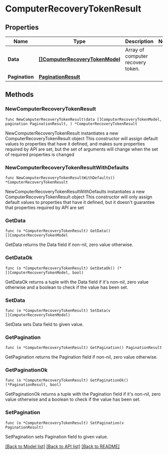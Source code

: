 # ComputerRecoveryTokenResult

## Properties

Name | Type | Description | Notes
------------ | ------------- | ------------- | -------------
**Data** | [**[]ComputerRecoveryTokenModel**](ComputerRecoveryTokenModel.md) | Array of computer recovery token. | 
**Pagination** | [**PaginationResult**](PaginationResult.md) |  | 

## Methods

### NewComputerRecoveryTokenResult

`func NewComputerRecoveryTokenResult(data []ComputerRecoveryTokenModel, pagination PaginationResult, ) *ComputerRecoveryTokenResult`

NewComputerRecoveryTokenResult instantiates a new ComputerRecoveryTokenResult object
This constructor will assign default values to properties that have it defined,
and makes sure properties required by API are set, but the set of arguments
will change when the set of required properties is changed

### NewComputerRecoveryTokenResultWithDefaults

`func NewComputerRecoveryTokenResultWithDefaults() *ComputerRecoveryTokenResult`

NewComputerRecoveryTokenResultWithDefaults instantiates a new ComputerRecoveryTokenResult object
This constructor will only assign default values to properties that have it defined,
but it doesn't guarantee that properties required by API are set

### GetData

`func (o *ComputerRecoveryTokenResult) GetData() []ComputerRecoveryTokenModel`

GetData returns the Data field if non-nil, zero value otherwise.

### GetDataOk

`func (o *ComputerRecoveryTokenResult) GetDataOk() (*[]ComputerRecoveryTokenModel, bool)`

GetDataOk returns a tuple with the Data field if it's non-nil, zero value otherwise
and a boolean to check if the value has been set.

### SetData

`func (o *ComputerRecoveryTokenResult) SetData(v []ComputerRecoveryTokenModel)`

SetData sets Data field to given value.


### GetPagination

`func (o *ComputerRecoveryTokenResult) GetPagination() PaginationResult`

GetPagination returns the Pagination field if non-nil, zero value otherwise.

### GetPaginationOk

`func (o *ComputerRecoveryTokenResult) GetPaginationOk() (*PaginationResult, bool)`

GetPaginationOk returns a tuple with the Pagination field if it's non-nil, zero value otherwise
and a boolean to check if the value has been set.

### SetPagination

`func (o *ComputerRecoveryTokenResult) SetPagination(v PaginationResult)`

SetPagination sets Pagination field to given value.



[[Back to Model list]](../README.md#documentation-for-models) [[Back to API list]](../README.md#documentation-for-api-endpoints) [[Back to README]](../README.md)


